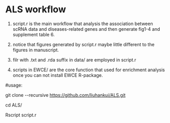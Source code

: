 # ALS workflow
1. script.r is the main workflow that analysis the association between scRNA data and diseases-related genes and then generate fig1-4 and supplement table 6.


2. notice that figures generated by script.r maybe little different to the figures in manuscript.


3. filr with .txt and .rda suffix in data/ are employed in script.r


4. scripts in EWCE/ are the core function that used for enrichment analysis once you can not install EWCE R-package.


#usage:

git clone --recursive https://github.com/liuhankui/ALS.git

cd ALS/

Rscript script.r

